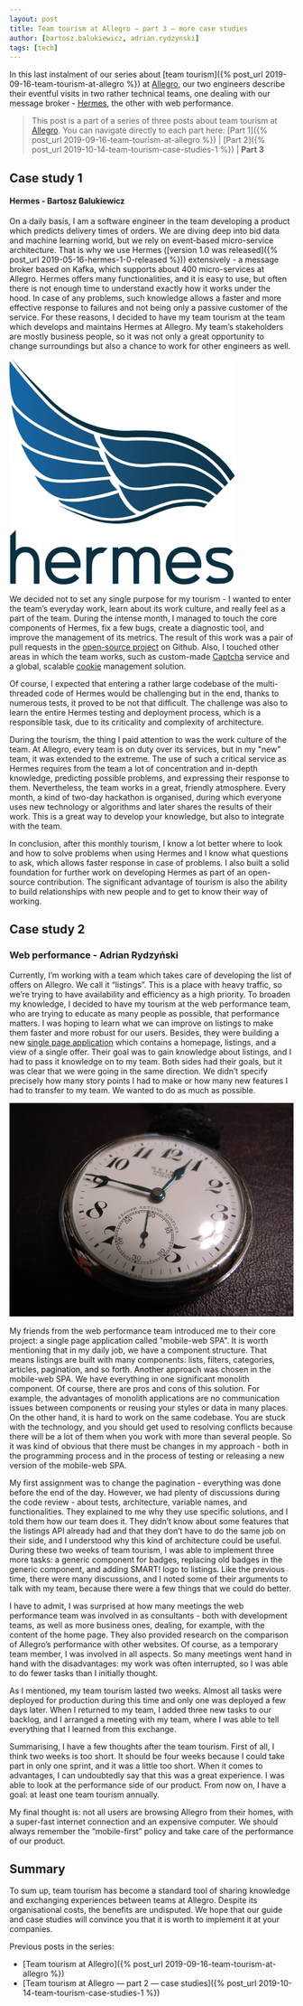 ```yaml
---
layout: post
title: Team tourism at Allegro — part 3 — more case studies
author: [bartosz.balukiewicz, adrian.rydzynski]
tags: [tech]
---
```


In this last instalment of our series about [team tourism]({% post_url 2019-09-16-team-tourism-at-allegro %}) at [Allegro](/about-us/),
our two engineers describe their eventful visits in two rather technical teams, one dealing with our message broker -
[Hermes](https://hermes.allegro.tech/), the other with web performance.

> This post is a part of a series of three posts about team tourism at [Allegro](/about-us/).
> You can navigate directly to each part here: [Part 1]({% post_url 2019-09-16-team-tourism-at-allegro %}) | [Part 2]({% post_url 2019-10-14-team-tourism-case-studies-1 %}) | **Part 3**

## Case study 1
####  Hermes - Bartosz Balukiewicz
On a daily basis, I am a software engineer in the team developing a product which predicts delivery times of orders.
We are diving deep into bid data and machine learning world, but we rely on event-based micro-service architecture.
That is why we use Hermes ([version 1.0 was released]({% post_url 2019-05-16-hermes-1-0-released %})) extensively -
a message broker based on Kafka, which supports about 400 micro-services at Allegro. Hermes offers many functionalities,
and it is easy to use, but often there is not enough time to understand exactly how it works under the hood. In case of any problems,
such knowledge allows a faster and more effective response to failures and not being only a passive customer of the service.
For these reasons, I decided to have my team tourism at the team which develops and maintains Hermes at Allegro.
My team’s stakeholders are mostly business people, so it was not only a great opportunity to change surroundings
but also a chance to work for other engineers as well.

<img alt="hermes" src="/img/articles/2019-11-19-team-tourism-case-studies-2/hermes-logo.png" />

We decided not to set any single purpose for my tourism - I wanted to enter the team’s everyday work, learn about its work
culture, and really feel as a part of the team.  During the intense month, I managed to touch the core components of Hermes,
fix a few bugs, create a diagnostic tool, and improve the management of its metrics. The result of this work was a pair of pull
requests in the [open-source project](https://github.com/allegro/hermes) on Github. Also, I touched other areas in which
the team works, such as custom-made [Captcha](https://en.wikipedia.org/wiki/CAPTCHA) service and a global,
scalable [cookie](https://en.wikipedia.org/wiki/HTTP_cookie) management solution.

Of course, I expected that entering a rather large codebase of the multi-threaded code of Hermes would be challenging
but in the end, thanks to numerous tests, it proved to be not that difficult. The challenge was also to learn the entire
Hermes testing and deployment process, which is a responsible task, due to its criticality and complexity of architecture.

During the tourism, the thing I paid attention to was the work culture of the team. At Allegro, every team is on duty
over its services, but in my "new" team, it was extended to the extreme. The use of such a critical service as Hermes requires
from the team a lot of concentration and in-depth knowledge, predicting possible problems, and expressing their response to
them. Nevertheless, the team works in a great, friendly atmosphere. Every month, a kind of two-day hackathon is
organised, during which everyone uses new technology or algorithms and later shares the results of their work. This is a
great way to develop your knowledge, but also to integrate with the team.

In conclusion, after this monthly tourism, I know a lot better where to look and how to solve problems when using Hermes
and I know what questions to ask, which allows faster response in case of problems. I also built a solid foundation for
further work on developing Hermes as part of an open-source contribution. The significant advantage of tourism is also the
ability to build relationships with new people and to get to know their way of working.

## Case study 2
### Web performance - Adrian Rydzyński
Currently, I’m working with a team which takes care of developing the list of offers on Allegro. We call it “listings”.
This is a place with heavy traffic, so we’re trying to have availability and efficiency as a high priority.
To broaden my knowledge, I decided to have my tourism at the web performance team, who are trying to educate
as many people as possible, that performance matters. I was hoping to learn what we can improve
on listings to make them faster and more robust for our users. Besides, they were building a new
[single page application](https://en.wikipedia.org/wiki/Single-page_application) which contains a homepage, listings,
and a view of a single offer. Their goal was to gain knowledge about listings, and I had to pass it knowledge on to my team.
Both sides had their goals, but it was clear that we were going in the same direction. We didn’t specify precisely
how many story points I had to make or how many new features I had to transfer to my team. We wanted to do as much as possible.

<img alt="webperf" src="/img/articles/2019-11-19-team-tourism-case-studies-2/webperf.jpg" />

My friends from the web performance team introduced me to their core project: a single page application called
"mobile-web SPA". It is worth mentioning that in my daily job, we have a component structure. That means listings are
built with many components: lists, filters, categories, articles, pagination, and so forth.
Another approach was chosen in the mobile-web SPA. We have everything in one significant monolith component. Of course,
there are pros and cons of this solution. For example, the advantages of monolith applications are no communication issues
between components or reusing your styles or data in many places. On the other hand, it is hard to work on the same codebase.
You are stuck with the technology, and you should get used to resolving conflicts because there will be a lot of them when
you work with more than several people. So it was kind of obvious that there must be changes in my approach - both in the
programming process and in the process of testing or releasing a new version of the mobile-web SPA.

My first assignment was to change the pagination - everything was done before the end of the day. However, we had plenty
of discussions during the code review - about tests, architecture, variable names, and functionalities. They explained to me why
they use specific solutions, and I told them how our team does it. They didn’t know about some features that the
listings API already had and that they don’t have to do the same job on their side, and I understood why this kind of
architecture could be useful. During these two weeks of team tourism, I was able to implement three more tasks: a generic component
for badges, replacing old badges in the generic component, and adding SMART! logo to listings. Like the previous time, there
were many discussions, and I noted some of their arguments to talk with my team, because there were a few things
that we could do better.

I have to admit, I was surprised at how many meetings the web performance team was involved in as consultants - both with
development teams, as well as more business ones, dealing, for example, with the content of the home page. They also provided
research on the comparison of Allegro’s performance with other websites. Of course, as a temporary team member, I was
involved in all aspects. So many meetings went hand in hand with the disadvantages: my work was often interrupted, so I
was able to do fewer tasks than I initially thought.

As I mentioned, my team tourism lasted two weeks. Almost all tasks were deployed for production during this time
and only one was deployed a few days later. When I returned to my team, I added three new tasks to our backlog,
and I arranged a meeting with my team, where I was able to tell everything that I learned from this exchange.

Summarising, I have a few thoughts after the team tourism. First of all, I think two weeks is too short. It should be four weeks
because I could take part in only one sprint, and it was a little too short. When it comes to advantages, I can undoubtedly
say that this was a great experience. I was able to look at the performance side of our product. From now on,
I have a goal: at least one team tourism annually.

My final thought is: not all users are browsing Allegro from their homes, with a super-fast internet connection and an
expensive computer. We should always remember the “mobile-first” policy and take care of the performance of our
product.

## Summary
To sum up, team tourism has become a standard tool of sharing knowledge and exchanging experiences between teams at Allegro.
Despite its organisational costs, the benefits are undisputed. We hope that our guide and case studies will convince
you that it is worth to implement it at your companies.

Previous posts in the series:
* [Team tourism at Allegro]({% post_url 2019-09-16-team-tourism-at-allegro %})
* [Team tourism at Allegro — part 2 — case studies]({% post_url 2019-10-14-team-tourism-case-studies-1 %})
<style type="text/css">.post img{margin: 0 auto;display: block;}</style>

